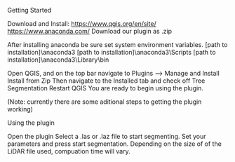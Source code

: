 
Getting Started

Download and Install:
https://www.qgis.org/en/site/
https://www.anaconda.com/
Download our plugin as .zip

After installing anaconda be sure set system environment variables.
[path to installation]\anaconda3
[path to installation]\anaconda3\Scripts
[path to installation]\anaconda3\Library\bin

Open QGIS, and on the top bar navigate to Plugins --> Manage and Install
Install from Zip
Then navigate to the Installed tab and check off Tree Segmentation
Restart QGIS
You are ready to begin using the plugin.

(Note: currently there are some aditional steps to getting the plugin working)

Using the plugin

Open the plugin
Select a .las or .laz file to start segmenting.
Set your parameters and press start segmentation.
Depending on the size of of the LiDAR file used, compuation time will vary.
